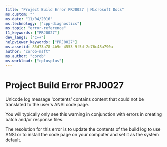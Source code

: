 ```yaml
---
title: "Project Build Error PRJ0027 | Microsoft Docs"
ms.custom: ""
ms.date: "11/04/2016"
ms.technology: ["cpp-diagnostics"]
ms.topic: "error-reference"
f1_keywords: ["PRJ0027"]
dev_langs: ["C++"]
helpviewer_keywords: ["PRJ0027"]
ms.assetid: 85d73a78-4b9e-4553-9f5d-2d76c48a790a
author: "corob-msft"
ms.author: "corob"
ms.workload: ["cplusplus"]
---
```

# Project Build Error PRJ0027
Unicode log message 'contents' contains content that could not be translated to the user's ANSI code page.  
  
 You will typically only see this warning in conjunction with errors in creating batch and/or response files.  
  
 The resolution for this error is to update the contents of the build log to use ANSI or to install the code page on your computer and set it as the system default.